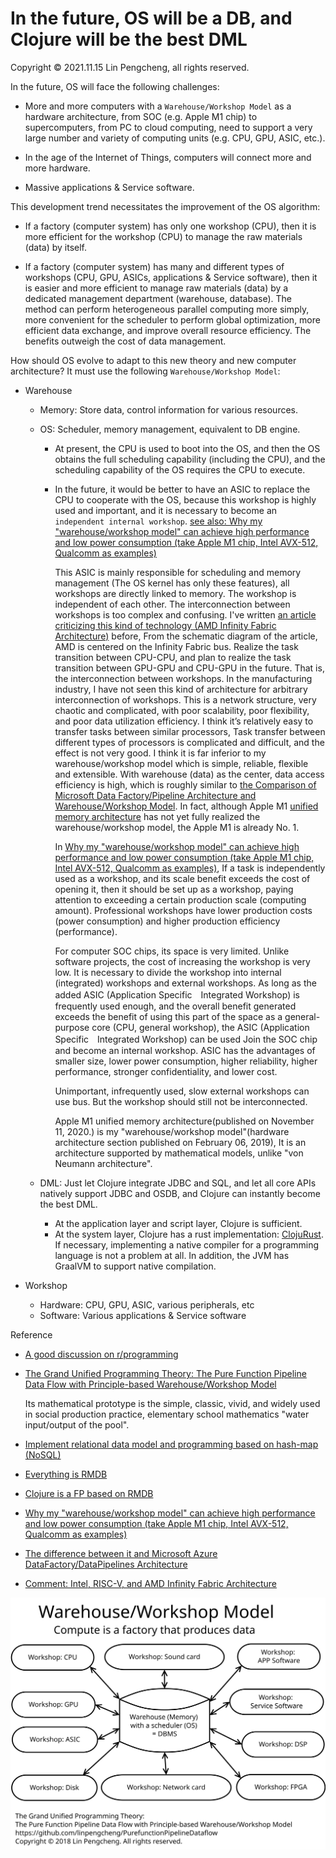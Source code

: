 # In the future, OS will be a DB, and Clojure will be the best DML

Copyright © 2021.11.15 Lin Pengcheng, all rights reserved.

In the future, OS will face the following challenges:

- More and more computers with a `Warehouse/Workshop Model` as a hardware architecture, 
  from SOC (e.g. Apple M1 chip) to supercomputers, from PC to cloud computing, 
  need to support a very large number and variety of computing units (e.g. CPU, GPU, ASIC, etc.).

- In the age of the Internet of Things, computers will connect more and more hardware.

- Massive applications & Service software.

This development trend necessitates the improvement of the OS algorithm:

- If a factory (computer system) has only one workshop (CPU), 
  then it is more efficient for the workshop (CPU) to manage the raw materials (data) by itself.

- If a factory (computer system) has many and different types of workshops (CPU, GPU, ASICs, applications & Service software), 
  then it is easier and more efficient to manage raw materials (data) 
  by a dedicated management department (warehouse, database). 
  The method can perform heterogeneous parallel computing more simply, 
  more convenient for the scheduler to perform global optimization, 
  more efficient data exchange, and improve overall resource efficiency. 
  The benefits outweigh the cost of data management.
  
How should OS evolve to adapt to this new theory and new computer architecture? 
It must use the following `Warehouse/Workshop Model`:  

- Warehouse

  - Memory: Store data, control information for various resources.
  
  - OS: Scheduler, memory management, equivalent to DB engine.
  
    - At present, the CPU is used to boot into the OS, 
      and then the OS obtains the full scheduling capability (including the CPU), 
      and the scheduling capability of the OS requires the CPU to execute.

    - In the future, it would be better to have an ASIC to replace the CPU to cooperate with the OS, 
      because this workshop is highly used and important, 
      and it is necessary to become an `independent internal workshop`.
      [see also: Why my "warehouse/workshop model" can achieve high performance and low power consumption (take Apple M1 chip, Intel AVX-512, Qualcomm as examples)](./why_wwmodel_fast_en.md)
      
      This ASIC is mainly responsible for scheduling and memory management (The OS kernel has only these features), 
      all workshops are directly linked to memory. The workshop is independent of each other.
      The interconnection between workshops is too complex and confusing. 
      I've written [an article criticizing this kind of technology  (AMD Infinity Fabric Architecture)](./Intel_RISC_V.md) before,
      From the schematic diagram of the article, AMD is centered on the Infinity Fabric bus. 
      Realize the task transition between CPU-CPU, and plan to realize the task transition between GPU-GPU 
      and CPU-GPU in the future. That is, the interconnection between workshops. In the manufacturing industry, 
      I have not seen this kind of architecture for arbitrary interconnection of workshops. 
      This is a network structure, very chaotic and complicated, with poor scalability, poor flexibility, 
      and poor data utilization efficiency. I think it’s relatively easy to transfer tasks between similar processors, 
      Task transfer between different types of processors is complicated and difficult, and the effect is not very good. 
      I think it is far inferior to my warehouse/workshop model which is simple, reliable, flexible and extensible. 
      With warehouse (data) as the center, data access efficiency is high, which is roughly similar to 
      [the Comparison of Microsoft Data Factory/Pipeline Architecture and Warehouse/Workshop Model](./diff_WWModel_AzureDataFactoryPipe.md). 
      In fact, although Apple M1 [unified memory architecture](https://www.macrumors.com/2020/11/30/m1-chip-speed-explanation-developer/) 
      has not yet fully realized the warehouse/workshop model, the Apple M1 is already No. 1.
      
      In [Why my "warehouse/workshop model" can achieve high performance and low power consumption (take Apple M1 chip, Intel AVX-512, Qualcomm as examples)](https://github.com/linpengcheng/PurefunctionPipelineDataflow/blob/master/doc/why_wwmodel_fast_en.md), 
      If a task is independently used as a workshop, and its scale benefit exceeds the cost of opening it, 
      then it should be set up as a workshop, paying attention to exceeding a certain production scale (computing amount). 
      Professional workshops have lower production costs (power consumption) and higher production efficiency (performance).

      For computer SOC chips, its space is very limited. Unlike software projects, the cost of increasing the workshop is very low. 
      It is necessary to divide the workshop into internal (integrated) workshops and external workshops. 
      As long as the added ASIC (Application Specific　Integrated Workshop) is frequently used enough, 
      and the overall benefit generated exceeds the benefit of using this part of the space as a general-purpose core (CPU, general workshop), 
      the ASIC (Application Specific　Integrated Workshop) can be used Join the SOC chip and become an internal workshop. 
      ASIC has the advantages of smaller size, lower power consumption, higher reliability, higher performance, 
      stronger confidentiality, and lower cost.
      
      Unimportant, infrequently used, slow external workshops can use bus. But the workshop should still not be interconnected.
      
      Apple M1 unified memory architecture(published on November 11, 2020.) is 
      my "warehouse/workshop model"(hardware architecture section published on February 06, 2019), 
      It is an architecture supported by mathematical models, unlike "von Neumann architecture". 

  - DML: Just let Clojure integrate JDBC and SQL, 
    and let all core APIs natively support JDBC and OSDB, 
    and Clojure can instantly become the best DML.
    - At the application layer and script layer, Clojure is sufficient.
    - At the system layer, Clojure has a rust implementation: [ClojuRust](https://github.com/clojurust/clojurust). 
      If necessary, implementing a native compiler for a programming language is not a problem at all. 
      In addition, the JVM has GraalVM to support native compilation.
    
- Workshop

  - Hardware: CPU, GPU, ASIC, various peripherals, etc
  - Software: Various applications & Service software
  
Reference

- [A good discussion on r/programming](https://www.reddit.com/r/programming/comments/quk3xq/in_the_future_os_will_be_a_db_and_clojure_will_be/)

- [The Grand Unified Programming Theory: The Pure Function Pipeline Data Flow with Principle-based Warehouse/Workshop Model](https://github.com/linpengcheng/PurefunctionPipelineDataflow)

  Its mathematical prototype is the simple, classic, vivid, and widely used in social production practice, elementary school mathematics "water input/output of the pool".

- [Implement relational data model and programming based on hash-map (NoSQL)](https://github.com/linpengcheng/PurefunctionPipelineDataflow/blob/master/doc/relational_model_on_hashmap.md)

- [Everything is RMDB](https://github.com/linpengcheng/PurefunctionPipelineDataflow/blob/master/doc/Everything_is_RMDB.md)

- [Clojure is a FP based on RMDB](https://github.com/linpengcheng/PurefunctionPipelineDataflow/blob/master/doc/Clojure_is_FP_based_on_RMDB.md)

- [Why my "warehouse/workshop model" can achieve high performance and low power consumption (take Apple M1 chip, Intel AVX-512, Qualcomm as examples)](https://github.com/linpengcheng/PurefunctionPipelineDataflow/blob/master/doc/why_wwmodel_fast_en.md)

- [The difference between it and Microsoft Azure DataFactory/DataPipelines Architecture](./diff_WWModel_AzureDataFactoryPipe.md)

- [Comment: Intel, RISC-V, and AMD Infinity Fabric Architecture](./Intel_RISC_V.md)
  
![OS-Star-WWM](./image/OS-Star-WWM.svg)

